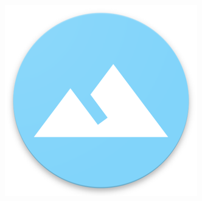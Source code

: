 <p align="center">
  <img src="https://raw.githubusercontent.com/kolendo/smurf_app/master/web_hi_res_512.png"/>
</p>
